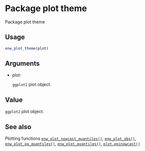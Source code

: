 # Package plot theme

Package plot theme

## Usage

``` r
enw_plot_theme(plot)
```

## Arguments

- plot:

  `ggplot2` plot object.

## Value

`ggplot2` plot object.

## See also

Plotting functions
[`enw_plot_nowcast_quantiles()`](https://package.epinowcast.org/dev/reference/enw_plot_nowcast_quantiles.md),
[`enw_plot_obs()`](https://package.epinowcast.org/dev/reference/enw_plot_obs.md),
[`enw_plot_pp_quantiles()`](https://package.epinowcast.org/dev/reference/enw_plot_pp_quantiles.md),
[`enw_plot_quantiles()`](https://package.epinowcast.org/dev/reference/enw_plot_quantiles.md),
[`plot.epinowcast()`](https://package.epinowcast.org/dev/reference/plot.epinowcast.md)
